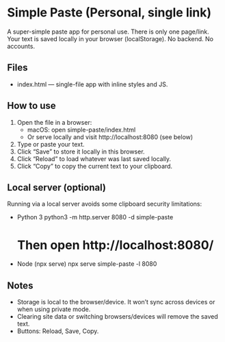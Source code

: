 # Simple Paste (Personal, single link)

A super-simple paste app for personal use. There is only one page/link. Your text is saved locally in your browser (localStorage). No backend. No accounts.

## Files
- index.html — single-file app with inline styles and JS.

## How to use
1. Open the file in a browser:
   - macOS: open simple-paste/index.html
   - Or serve locally and visit http://localhost:8080 (see below)
2. Type or paste your text.
3. Click “Save” to store it locally in this browser.
4. Click “Reload” to load whatever was last saved locally.
5. Click “Copy” to copy the current text to your clipboard.

## Local server (optional)
Running via a local server avoids some clipboard security limitations:

- Python 3
  python3 -m http.server 8080 -d simple-paste
  # Then open http://localhost:8080/

- Node (npx serve)
  npx serve simple-paste -l 8080

## Notes
- Storage is local to the browser/device. It won’t sync across devices or when using private mode.
- Clearing site data or switching browsers/devices will remove the saved text.
- Buttons: Reload, Save, Copy.
